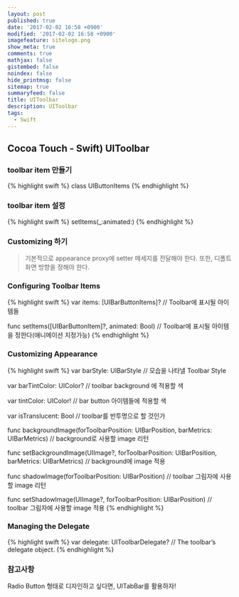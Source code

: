 ```yaml
---
layout: post
published: true
date: '2017-02-02 16:58 +0900'
modified: '2017-02-02 16:58 +0900'
imagefeature: sitelogo.png
show_meta: true
comments: true
mathjax: false
gistembed: false
noindex: false
hide_printmsg: false
sitemap: true
summaryfeed: false
title: UIToolbar
description: UIToolbar
tags:
  - Swift
---
```

## Cocoa Touch - Swift) UIToolbar

### toolbar item 만들기
{% highlight swift %}
class UIButtonItems
{% endhighlight %}

### toolbar item 설정
{% highlight swift %}
setItems(_:animated:)
{% endhighlight %}
	
### Customizing 하기
> 기본적으로 appearance proxy에 setter 메세지를 전달해야 한다.
> 또한, 디폴트 화면 방향을 정해야 한다.
    
### Configuring Toolbar Items
{% highlight swift %}
var items: [UIBarButtonItems]?
	// Toolbar에 표시될 아이템들

func setItems([UIBarButtonItem]?, animated: Bool)
	// Toolbar에 표시될 아이템을 정한다(애니메이션 지정가능)
{% endhighlight %}


### Customizing Appearance
{% highlight swift %}
var barStyle: UIBarStyle
	// 모습을 나타낼 Toolbar Style

var barTintColor: UIColor?
	// toolbar background 에 적용할 색

var tintColor: UIColor!
	// bar button 아이템들에 적용할 색

var isTranslucent: Bool
	// toolbar를 반투명으로 할 것인가

func backgroundImage(forToolbarPosition: UIBarPosition, barMetrics: UIBarMetrics)
	// background로 사용할 image 리턴

func setBackgroundImage(UIImage?, forToolbarPosition: UIBarPosition, barMetrics: UIBarMetrics)
	// background에 image 적용

func shadowImage(forToolbarPosition: UIBarPosition)
	// toolbar 그림자에 사용할 image 리턴

func setShadowImage(UIImage?, forToolbarPosition: UIBarPosition)
	// toolbar 그림자에 사용할 image 적용
{% endhighlight %}

		
### Managing the Delegate
{% highlight swift %}
var delegate: UIToolbarDelegate?
	// The toolbar’s delegate object.
{% endhighlight %}
	

### 참고사항
Radio Button 형태로 디자인하고 싶다면, UITabBar를 활용하자!
